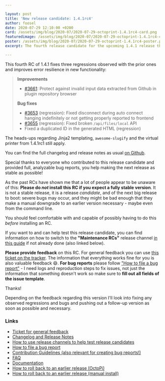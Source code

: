 ```yaml
---

layout: post
title: 'New release candidate: 1.4.1rc4'
author: foosel
date: 2020-07-29 12:10:00 +0200
card: /assets/img/blog/2020-07/2020-07-29-octoprint-1.4.1rc4-card.png
featuredimage: /assets/img/blog/2020-07/2020-07-29-octoprint-1.4.1rc4-card.png
poster: /assets/img/blog/2020-07/2020-07-29-octoprint-1.4.1rc4-poster.png
excerpt: The fourth release candidate for the upcoming 1.4.1 release that fixes three regressions observed in the prior ones.

---
```


This fourth RC of 1.4.1 fixes three regressions observed with the prior ones and improves error resilience in new functionality:

> **Improvements**
> 
>   * [#3661](https://github.com/OctoPrint/OctoPrint/issues/3661): Protect against invalid input data extracted from Github in plugin repository browser
> 
> **Bug fixes**
> 
>   * [#3653](https://github.com/OctoPrint/OctoPrint/issues/3653) (regression): Fixed disconnect during auto connect hanging indefinitely or not getting properly reported to frontend
>   * [#3655](https://github.com/OctoPrint/OctoPrint/issues/3655) (regression): Fixed broken `/api/files/local` API
>   * Fixed a duplicated ID in the generated HTML (regression)

The heads-ups regarding Jinja2 templating, `awesome-slugify` and the virtual printer from 1.4.1rc1 still apply.

You can find the full changelog and release notes as usual [on Github](https://github.com/OctoPrint/OctoPrint/releases/tag/1.4.1rc4).

Special thanks to everyone who contributed to this release candidate and provided full, analyzable bug reports, you help
making the next release as stable as possible!

As the past RCs have shown me that a lot of people appear to be unaware of this: **Please do *not* install this RC if you 
expect a fully stable version**. It is not a stable release, it is a release *candidate*, and of the next big release
to boot: severe bugs may occur, and they might be bad enough that they make a manual downgrade to an earlier version 
necessary - maybe even from the command line. 

You should feel comfortable with and capable of possibly having to do this *before* installing an RC.

If you want to and can help test this release candidate, you can find information on how to switch to the 
**"Maintenance RCs"** release channel [in this guide](https://community.octoprint.org/t/how-to-use-the-release-channels-to-help-test-release-candidates/402)
if not already done (also linked below).

**Please provide feedback** on this RC. For general feedback you can use 
[this ticket on the tracker](https://github.com/OctoPrint/OctoPrint/issues/3662).
The information that everything works fine for you is also valuable feedback 😄. **For bug reports** please follow
["How to file a bug report"](https://github.com/OctoPrint/OctoPrint/blob/master/CONTRIBUTING.md#how-to-file-a-bug-report) - 
I need logs and reproduction steps to fix issues, not just the information that something doesn't work so make sure to
**fill out all fields of the issue template**.

Thanks!

Depending on the feedback regarding this version I'll look into fixing 
any observed regressions and bugs and pushing out a follow-up version 
as soon as possible and necessary.

### Links

  * [Ticket for general feedback](https://github.com/OctoPrint/OctoPrint/issues/3662)
  * [Changelog and Release Notes](https://github.com/OctoPrint/OctoPrint/releases/tag/1.4.1rc4)
  * [How to use release channels to help test release candidates](https://community.octoprint.org/t/how-to-use-the-release-channels-to-help-test-release-candidates/402)
  * [How to file a bug report](https://github.com/OctoPrint/OctoPrint/blob/master/CONTRIBUTING.md#how-to-file-a-bug-report)
  * [Contribution Guidelines (also relevant for creating bug reports!)](https://github.com/OctoPrint/OctoPrint/blob/master/CONTRIBUTING.md)
  * [FAQ](https://faq.octoprint.org)
  * [Documentation](http://docs.octoprint.org/)
  * [How to roll back to an earlier release (OctoPi)](https://community.octoprint.org/t/how-can-i-revert-to-an-older-version-of-the-octoprint-installation-on-my-octopi-image/205)
  * [How to roll back to an earlier release (manual install)](https://community.octoprint.org/t/how-can-i-roll-back-to-an-earlier-version-after-an-update/234)
